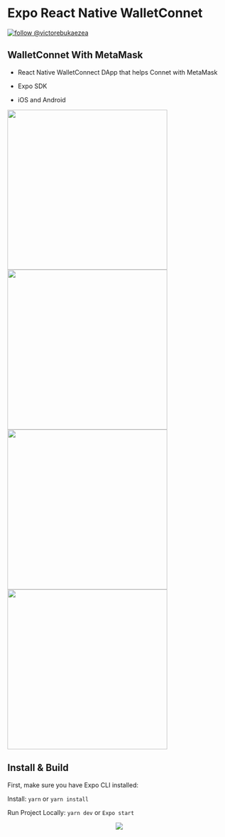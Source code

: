 # Expo React Native WalletConnet

[![follow @victorebukaezea](https://img.shields.io/twitter/follow/victorebukaezea.svg?style=for-the-badge&logo=TWITTER&logoColor=FFFFFF&labelColor=00aced&logoWidth=20&color=lightgray)](https://twitter.com/victorebukaezea)

## WalletConnet With MetaMask

- React Native WalletConnect DApp that helps Connet with MetaMask

- Expo SDK
- iOS and Android

<p float="left">
  <img src="Screenshots/connet.PNG?raw=true" width="360" />
  <img src="Screenshots/connet2.PNG?raw=true" width="360" />
  <img src="Screenshots/connet3.PNG?raw=true" width="360" />
  <img src="Screenshots/connet4.PNG?raw=true" width="360" />
</p>

## Install & Build

First, make sure you have Expo CLI installed:

Install: `yarn` or `yarn install`

Run Project Locally: `yarn dev` or `Expo start`

<p align="center" width="360">
  <img src="Screenshots/connet.PNG?raw=true" />
</p>
